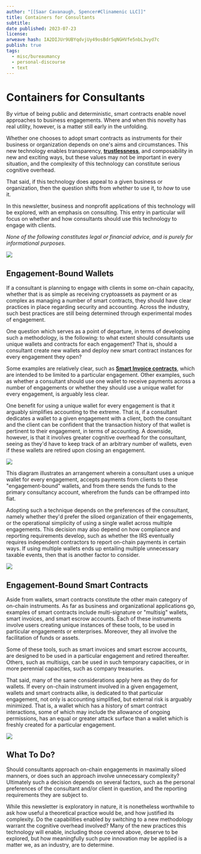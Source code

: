 ```yaml
---
author: "[[Saar Cavanaugh, Spencer#Clinamenic LLC]]"
title: Containers for Consultants
subtitle:
date published: 2023-07-23
license:
arweave hash: IA2DIJUr9UBYqdvjUy49osBdrSqNGHVfe5nbL3vyd7c
publish: true
tags:
  - misc/bureaumancy
  - personal-discourse
  - text
---
```


# Containers for Consultants

By virtue of being public and deterministic, smart contracts enable novel approaches to business engagements. Where and when this novelty has real utility, however, is a matter still early in the unfolding.

Whether one chooses to adopt smart contracts as instruments for their business or organization depends on one's aims and circumstances. This new technology enables transparency, [**trustlessness**](https://mirror.xyz/0x4Ef22A7356D96dbf95a7FdEaD4a196A668e75B38/CMWteFrY7Xyapf4R9fsnyZYm4Q81VUyWyeBkeo0zzDM), and composability in new and exciting ways, but these values may not be important in every situation, and the complexity of this technology can constitute serious cognitive overhead.

That said, if this technology does appeal to a given business or organization, then the question shifts from _whether_ to use it, to _how_ to use it.

In this newsletter, business and nonprofit applications of this technology will be explored, with an emphasis on consulting. This entry in particular will focus on whether and how consultants should use this technology to engage with clients.

_None of the following constitutes legal or financial advice, and is purely for informational purposes._

![](https://storage.googleapis.com/papyrus_images/bbc973dfa09ae9298bad54736744cf74.png)

## Engagement-Bound Wallets

If a consultant is planning to engage with clients in some on-chain capacity, whether that is as simple as receiving cryptoassets as payment or as complex as managing a number of smart contracts, they should have clear practices in place regarding security and accounting. Across the industry, such best practices are still being determined through experimental modes of engagement.

One question which serves as a point of departure, in terms of developing such a methodology, is the following: to what extent should consultants use unique wallets and contracts for each engagement? That is, should a consultant create new wallets and deploy new smart contract instances for every engagement they open?

Some examples are relatively clear, such as [**Smart Invoice contracts**](https://smartinvoice.xyz/), which are intended to be limited to a particular engagement. Other examples, such as whether a consultant should use one wallet to receive payments across a number of engagements or whether they should use a unique wallet for every engagement, is arguably less clear.

One benefit for using a unique wallet for every engagement is that it arguably simplifies accounting to the extreme. That is, if a consultant dedicates a wallet to a given engagement with a client, both the consultant and the client can be confident that the transaction history of that wallet is pertinent to their engagement, in terms of accounting. A downside, however, is that it involves greater cognitive overhead for the consultant, seeing as they'd have to keep track of an arbitrary number of wallets, even if these wallets are retired upon closing an engagement.

![](https://storage.googleapis.com/papyrus_images/e5e50dbfe0c7facb8cee8258d35a7bd2.png)

This diagram illustrates an arrangement wherein a consultant uses a unique wallet for every engagement, accepts payments from clients to these "engagement-bound" wallets, and from there sends the funds to the primary consultancy account, wherefrom the funds can be offramped into fiat.

Adopting such a technique depends on the preferences of the consultant, namely whether they'd prefer the siloed organization of their engagements, or the operational simplicity of using a single wallet across multiple engagements. This decision may also depend on how compliance and reporting requirements develop, such as whether the IRS eventually requires independent contractors to report on-chain payments in certain ways. If using multiple wallets ends up entailing multiple unnecessary taxable events, then that is another factor to consider.

![](https://storage.googleapis.com/papyrus_images/bbc973dfa09ae9298bad54736744cf74.png)

## Engagement-Bound Smart Contracts

Aside from wallets, smart contracts constitute the other main category of on-chain instruments. As far as business and organizational applications go, examples of smart contracts include multi-signature or "multisig" wallets, smart invoices, and smart escrow accounts. Each of these instruments involve users creating unique instances of these tools, to be used in particular engagements or enterprises. Moreover, they all involve the facilitation of funds or assets.

Some of these tools, such as smart invoices and smart escrow accounts, are designed to be used in a particular engagement and retired thereafter. Others, such as multisigs, can be used in such temporary capacities, or in more perennial capacities, such as company treasuries.

That said, many of the same considerations apply here as they do for wallets. If every on-chain instrument involved in a given engagement, wallets and smart contracts alike, is dedicated to that particular engagement, not only is accounting simplified, but external risk is arguably minimized. That is, a wallet which has a history of smart contract interactions, some of which may include the allowance of ongoing permissions, has an equal or greater attack surface than a wallet which is freshly created for a particular engagement.

![](https://storage.googleapis.com/papyrus_images/bbc973dfa09ae9298bad54736744cf74.png)

## What To Do?

Should consultants approach on-chain engagements in maximally siloed manners, or does such an approach involve unnecessary complexity? Ultimately such a decision depends on several factors, such as the personal preferences of the consultant and/or client in question, and the reporting requirements they are subject to.

While this newsletter is exploratory in nature, it is nonetheless worthwhile to ask how useful a theoretical practice would be, and how justified its complexity. Do the capabilities enabled by switching to a new methodology warrant the cognitive overhead involved? Many of the new practices this technology will enable, including those covered above, deserve to be explored, but how meaningfully such pure innovation may be applied is a matter we, as an industry, are to determine.
